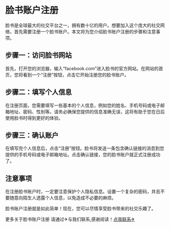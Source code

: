 # 脸书账户注册

脸书是全球最大的社交平台之一，拥有数十亿的用户。想要加入这个庞大的社交网络，首先需要注册一个脸书账户。本文将为您介绍脸书账户注册的步骤和注意事项。

## 步骤一：访问脸书网站

首先，打开您的浏览器，输入“facebook.com”进入脸书的官方网站。在网站的首页，您将看到一个“注册”按钮，点击它开始注册您的脸书账户。

## 步骤二：填写个人信息

在注册页面，您需要填写一些基本的个人信息，例如您的姓名、手机号码或电子邮箱地址、密码、性别等。请务必确保您提供的信息准确无误，这将有助于您在日后使用脸书时得到更好的体验。

## 步骤三：确认账户

在填写完个人信息后，点击“注册”按钮。脸书将发送一条包含确认链接的消息到您提供的手机号码或电子邮箱地址。点击确认链接，您的脸书账户就正式注册成功了。

## 注意事项

在注册脸书账户时，一定要注意保护个人隐私信息。设置一个复杂的密码，并且不要随意向陌生人透露个人信息，以免造成不必要的麻烦。

脸书账户注册就是如此简单！现在，您可以尽情享受脸书带来的社交乐趣了。

更多关于脸书账户注册 请通过✈与我们联系,感谢阅读！[点我联系✈](https://www.k02.cc)